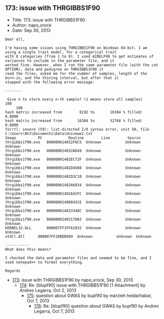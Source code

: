 ## 173: issue with THRGIBBS1F90

- Title: 173: issue with THRGIBBS1F90
- Author: napo_vrock
- Date: Sep 30, 2013
```
Dear all, 

I'm having some issues using THRGIBBS1F90 on Windows 64-bit. I am using a single trait model, for a categorical trait
with 8 categories (from 1 to 9). I used AIRELF90 to get estimates of variances to include in the parameter file, and it
worked fine. However, when I ran the same parameter file (with the cat OPTION), data and pedigree on THRGIBBS1F90 it
read the files, asked me for the number of samples, length of the burn-in, and the thining interval, but after that it
stopped with the following error message:

--------
 
 Give n to store every n-th sample? (1 means store all samples)
100
	 100
hash matrix increased from	      8192 to		16384 % filled:     0.8000
hash matrix increased from	     16384 to		32768 % filled:     0.8000
forrtl: severe (59): list-directed I/O syntax error, unit 50, file C:\Users\NVJ\Documents\Data\Univewe2.txt
Image		   PC		     Routine		Line	    Source
thrgibbs1f90.exe   000000014032F0C5  Unknown		   Unknown  Unknown
thrgibbs1f90.exe   000000014032AD49  Unknown		   Unknown  Unknown
thrgibbs1f90.exe   00000001402EC72F  Unknown		   Unknown  Unknown
thrgibbs1f90.exe   00000001402D4508  Unknown		   Unknown  Unknown
thrgibbs1f90.exe   00000001402D3C10  Unknown		   Unknown  Unknown
thrgibbs1f90.exe   00000001402A6934  Unknown		   Unknown  Unknown
thrgibbs1f90.exe   00000001402A41FC  Unknown		   Unknown  Unknown
thrgibbs1f90.exe   00000001400043CE  Unknown		   Unknown  Unknown
thrgibbs1f90.exe   000000014033348C  Unknown		   Unknown  Unknown
thrgibbs1f90.exe   00000001403170A3  Unknown		   Unknown  Unknown
KERNEL32.DLL	   000007FF1FFA1832  Unknown		   Unknown  Unknown
ntdll.dll	   000007FF20BDD609  Unknown		   Unknown  Unknown

-----------
What does this means?

I checked the data and parameter files and seemed to be fine, and I used notepad++ to format everything. 

Regards
```

- [173](0173.md): issue with THRGIBBS1F90 by napo_vrock, Sep 30, 2013
    - [174](0174.md): Re: [blupf90] issue with THRGIBBS1F90 [1 Attachment] by Andres Legarra, Oct 2, 2013
        - [175](0175.md): question about GWAS by bupf90 by marzieh heidaritabar, Oct 7, 2013
            - [176](0176.md): Re: [blupf90] question about GWAS by bupf90 by Andres Legarra, Oct 7, 2013
